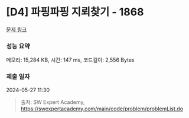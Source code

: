 # [D4] 파핑파핑 지뢰찾기 - 1868 

[문제 링크](https://swexpertacademy.com/main/code/problem/problemDetail.do?contestProbId=AV5LwsHaD1MDFAXc) 

### 성능 요약

메모리: 15,284 KB, 시간: 147 ms, 코드길이: 2,556 Bytes

### 제출 일자

2024-05-27 11:30



> 출처: SW Expert Academy, https://swexpertacademy.com/main/code/problem/problemList.do